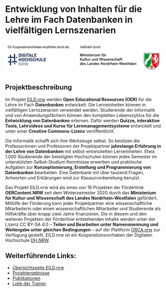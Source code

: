 # Entwicklung von Inhalten für die Lehre im Fach Datenbanken in vielfältigen Lernszenarien

![NRW Logos](/profile/sponsor_logo.jpg)

## Projektbeschreibung 

Im Projekt [EILD.nrw](https://medien.hs-duesseldorf.de/eild) werden **Open Educational Resources (OER)** für die Lehre im Fach **Datenbanken** entwickelt. Die Lerneinheiten können in vielfältigen Lernszenarien verwendet werden. Studierende der Informatik und von Anwendungsfächern können den kompletten Lebenszyklus für die **Entwicklung von Datenbanken** erlernen. Dafür werden **Quizze, interaktive Tools, Lehrvideos und Kurse für Lernmanagementsysteme** entwickelt und unter einer **Creative Commons-Lizenz** veröffentlicht.

Die Informatik schafft sich ihre Werkzeuge selbst. So besitzen die Professorinnen und Professoren der Projektpartner **jahrelange Erfahrung in der Lehre von Datenbanken** mit selbst-entwickelten Lerneinheiten. Etwa 1.000 Studierende der beteiligten Hochschulen können jedes Semester im unterstützten Selbst-Studium Kenntnisse erwerben und praktische Aufgaben zur **Konzeptionierung, Erstellung und Programmierung von Datenbanken** bearbeiten. Eine Datenbank mit über tausend Fragen, Antworten und Erklärungen wird zur Klausurvorbereitung benutzt.

Das Projekt EILD.nrw wird als eines von 18 Projekten der Förderlinie **OERContent.NRW** seit dem Wintersemester 2020 durch das **Ministerium für Kultur und Wissenschaft des Landes Nordrhein-Westfalen** gefördert. Mithilfe der Förderung kann jeder Projektpartner eine wissenschaftliche Mitarbeiterin oder einen wissenschaftlichen Mitarbeiter und Studierende als Hilfskräfte über knapp zwei Jahre finanzieren. Die in diesem und den weiteren Projekten der Förderlinie entstehenden Inhalte werden unter der Lizenz CC BY-SA 4.0 – **Teilen und Bearbeiten unter Namensnennung und Weitergabe unter gleichen Bedingungen** – auf der Plattform [ORCA.nrw](https://www.orca.nrw/) zur Verfügung gestellt. EILD.nrw ist ein Kooperationsvorhaben der Digitalen Hochschule [DH.NRW](https://www.dh.nrw/).

## Weiterführende Links:

* [Übersichtsseite EILD.nrw](https://medien.hs-duesseldorf.de/forschung/forschungsprojekte/eild/Seiten/default.aspx)
* [Projektergebnisse](https://medien.hs-duesseldorf.de/forschung/forschungsprojekte/eild/Seiten/Ergebnisse.aspx)
* [Publikationen](https://medien.hs-duesseldorf.de/forschung/forschungsprojekte/eild/publikationen)
* [Liste der Trainer](https://eild-nrw.github.io/overview/)
